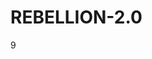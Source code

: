 # REBELLION-2.0                                                                                                          

9
